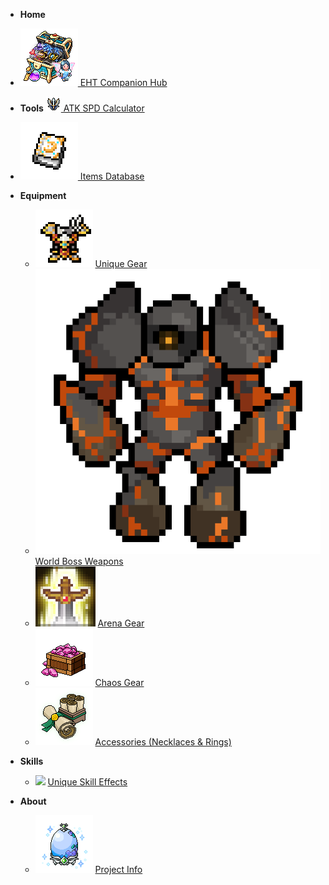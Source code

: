 - **Home**
- [<img class="icon" src="assets/icons/Fairybox.png"> EHT Companion Hub](README.md)

- **Tools**
   [<img class="icon" src="assets/icons/Sword.png"> ATK SPD Calculator](items.html)
- [<img class="icon" src="assets/icons/book.png"> Items Database](items.html)

- **Equipment**
  - <img class="icon" src="assets/icons/Chaoschest.png"> [Unique Gear](equip-unique.md)
  - <img class="icon" src="assets/icons/chaosgolem.png"> [World Boss Weapons](equip-worldboss.md)
  - <img class="icon" src="assets/icons/Excalibur.png"> [Arena Gear](equip-arena.md)
  - <img class="icon" src="assets/icons/Generate.png"> [Chaos Gear](equip-chaos.md)
  - <img class="icon" src="assets/icons/Dropscroll.png"> [Accessories (Necklaces & Rings)](equip-accessories.md)

- **Skills**
  - <img class="icon" src="assets/icons/Scroll.png"> [Unique Skill Effects](skills.md)

- **About**
  - <img class="icon" src="assets/icons/Egg.png"> [Project Info](about.md)

